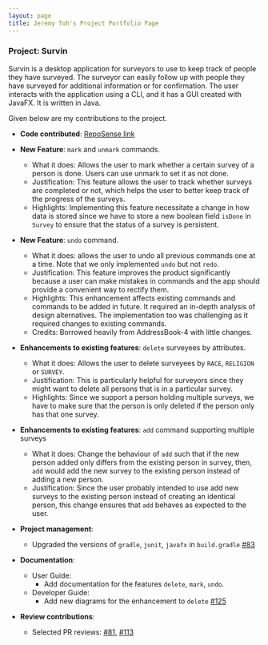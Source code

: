 ```yaml
---
layout: page
title: Jeremy Toh's Project Portfolio Page
---
```


### Project: Survin

Survin is a desktop application for surveyors to use to keep track of people they have surveyed. The surveyor can easily follow up with people they have surveyed for additional information or for confirmation. The user interacts with the application using a CLI, and it has a GUI created with JavaFX. It is written in Java.

Given below are my contributions to the project.

-   **Code contributed**: [RepoSense link](https://nus-cs2103-ay2223s1.github.io/tp-dashboard/?search=deepimpactmir&breakdown=true)

-   **New Feature**: `mark` and `unmark` commands.

    -   What it does: Allows the user to mark whether a certain survey of a person is done. Users can use unmark to set it as not done.
    -   Justification: This feature allows the user to track whether surveys are completed or not, which helps the user to better keep track of the progress of the surveys.
    -   Highlights: Implementing this feature necessitate a change in how data is stored since we have to store a new boolean field `isDone` in `Survey` to ensure that the status of a survey is persistent.

-   **New Feature**: `undo` command.

    -   What it does: allows the user to undo all previous commands one at a time. Note that we only implemented `undo` but not `redo`.
    -   Justification: This feature improves the product significantly because a user can make mistakes in commands and the app should provide a convenient way to rectify them.
    -   Highlights: This enhancement affects existing commands and commands to be added in future. It required an in-depth analysis of design alternatives. The implementation too was challenging as it required changes to existing commands.
    -   Credits: Borrowed heavily from AddressBook-4 with little changes.

-   **Enhancements to existing features**: `delete` surveyees by attributes.

    -   What it does: Allows the user to delete surveyees by `RACE`, `RELIGION` or `SURVEY`.
    -   Justification: This is particularly helpful for surveyors since they might want to delete all persons that is in a particular survey.
    -   Highlights: Since we support a person holding multiple surveys, we have to make sure that the person is only deleted if the person only has that one survey.

-   **Enhancements to existing features**: `add` command supporting multiple surveys

    -   What it does: Change the behaviour of `add` such that if the new person added only differs from the existing person in survey, then, `add` would add the new survey to the existing person instead of adding a new person.
    -   Justification: Since the user probably intended to use add new surveys to the existing person instead of creating an identical person, this change ensures that `add` behaves as expected to the user.

-   **Project management**:

    -   Upgraded the versions of `gradle`, `junit`, `javafx` in `build.gradle` [\#83](https://github.com/AY2223S1-CS2103-F13-2/tp/pull/83)

-   **Documentation**:

    -   User Guide:
        -   Add documentation for the features `delete`, `mark`, `undo`.
    -   Developer Guide:
        -   Add new diagrams for the enhancement to `delete` [\#125](https://github.com/AY2223S1-CS2103-F13-2/tp/pull/125/)

-   **Review contributions**:

    -   Selected PR reviews: [\#81](https://github.com/AY2223S1-CS2103-F13-2/tp/pull/81), [\#113](https://github.com/AY2223S1-CS2103-F13-2/tp/pull/113)
